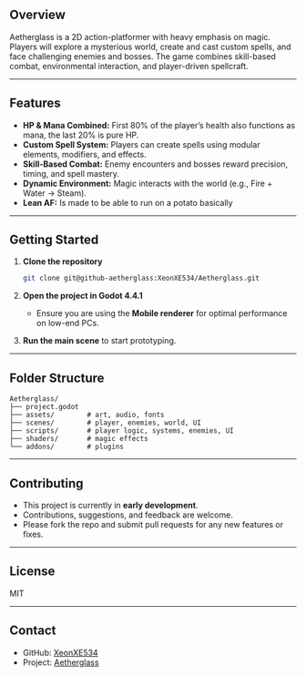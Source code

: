 ## Overview

Aetherglass is a 2D action-platformer with heavy emphasis on magic.  
Players will explore a mysterious world, create and cast custom spells, and face challenging enemies and bosses. The game combines skill-based combat, environmental interaction, and player-driven spellcraft.

---

## Features

- **HP & Mana Combined:** First 80% of the player’s health also functions as mana, the last 20% is pure HP.  
- **Custom Spell System:** Players can create spells using modular elements, modifiers, and effects.  
- **Skill-Based Combat:** Enemy encounters and bosses reward precision, timing, and spell mastery.  
- **Dynamic Environment:** Magic interacts with the world (e.g., Fire + Water → Steam).  
- **Lean AF:** Is made to be able to run on a potato basically 

---

## Getting Started

1. **Clone the repository**  
   ```bash
   git clone git@github-aetherglass:XeonXE534/Aetherglass.git

2. **Open the project in Godot 4.4.1**

   * Ensure you are using the **Mobile renderer** for optimal performance on low-end PCs.
3. **Run the main scene** to start prototyping.

---

## Folder Structure

```
Aetherglass/
├── project.godot
├── assets/        # art, audio, fonts
├── scenes/        # player, enemies, world, UI
├── scripts/       # player logic, systems, enemies, UI
├── shaders/       # magic effects
└── addons/        # plugins
```

---

## Contributing

* This project is currently in **early development**.
* Contributions, suggestions, and feedback are welcome.
* Please fork the repo and submit pull requests for any new features or fixes.

---

## License

MIT

---

## Contact

* GitHub: [XeonXE534](https://github.com/XeonXE534)
* Project: [Aetherglass](https://github.com/XeonXE534/Aetherglass)

